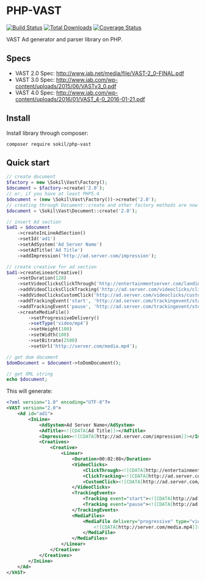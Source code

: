 PHP-VAST
========

[![Build Status](https://travis-ci.org/sokil/php-vast.png?branch=master&1)](https://travis-ci.org/sokil/php-vast)
[![Total Downloads](http://img.shields.io/packagist/dt/sokil/php-vast.svg?1)](https://packagist.org/packages/sokil/php-vast)
[![Coverage Status](https://coveralls.io/repos/github/sokil/php-vast/badge.svg?branch=master)](https://coveralls.io/github/sokil/php-vast?branch=master)

VAST Ad generator and parser library on PHP.

## Specs
* VAST 2.0 Spec: http://www.iab.net/media/file/VAST-2_0-FINAL.pdf
* VAST 3.0 Spec: http://www.iab.com/wp-content/uploads/2015/06/VASTv3_0.pdf
* VAST 4.0 Spec: http://www.iab.com/wp-content/uploads/2016/01/VAST_4-0_2016-01-21.pdf

## Install

Install library through composer:

```
composer require sokil/php-vast
```

## Quick start

```php
// create document
$factory = new \Sokil\Vast\Factory();
$document = $factory->create('2.0');
// or, if you have at least PHP5.4
$document = (new \Sokil\Vast\Factory())->create('2.0');
// creating through Document::create and other factory methods are now deprecated:
$document = \Sokil\Vast\Document::create('2.0');

// insert Ad section
$ad1 = $document
    ->createInLineAdSection()
    ->setId('ad1')
    ->setAdSystem('Ad Server Name')
    ->setAdTitle('Ad Title')
    ->addImpression('http://ad.server.com/impression');

// create creative for ad section
$ad1->createLinearCreative()
    ->setDuration(128)
    ->setVideoClicksClickThrough('http://entertainmentserver.com/landing')
    ->addVideoClicksClickTracking('http://ad.server.com/videoclicks/clicktracking')
    ->addVideoClicksCustomClick('http://ad.server.com/videoclicks/customclick')
    ->addTrackingEvent('start', 'http://ad.server.com/trackingevent/start')
    ->addTrackingEvent('pause', 'http://ad.server.com/trackingevent/stop')
    ->createMediaFile()
        ->setProgressiveDelivery()
        ->setType('video/mp4')
        ->setHeight(100)
        ->setWidth(100)
        ->setBitrate(2500)
        ->setUrl('http://server.com/media.mp4');

// get dom document
$domDocument = $document->toDomDocument();

// get XML string
echo $document;
```

This will generate:

```xml
<?xml version="1.0" encoding="UTF-8"?>
<VAST version="2.0">
    <Ad id="ad1">
        <InLine>
            <AdSystem>Ad Server Name</AdSystem>
            <AdTitle><![CDATA[Ad Title]]></AdTitle>
            <Impression><![CDATA[http://ad.server.com/impression]]></Impression>
            <Creatives>
                <Creative>
                    <Linear>
                        <Duration>00:02:08</Duration>
                        <VideoClicks>
                            <ClickThrough><![CDATA[http://entertainmentserver.com/landing]]></ClickThrough>
                            <ClickTracking><![CDATA[http://ad.server.com/videoclicks/clicktracking]]></ClickTracking>
                            <CustomClick><![CDATA[http://ad.server.com/videoclicks/customclick]]></CustomClick>
                        </VideoClicks>
                        <TrackingEvents>
                            <Tracking event="start"><![CDATA[http://ad.server.com/trackingevent/start]]></Tracking>
                            <Tracking event="pause"><![CDATA[http://ad.server.com/trackingevent/stop]]></Tracking>
                        </TrackingEvents>
                        <MediaFiles>
                            <MediaFile delivery="progressive" type="video/mp4" height="100" width="100">
                                <![CDATA[http://server.com/media.mp4]]>
                            </MediaFile>
                        </MediaFiles>
                    </Linear>
                </Creative>
            </Creatives>
        </InLine>
    </Ad>
</VAST>
```

